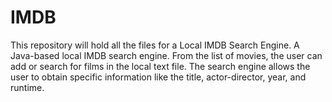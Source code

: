 # IMDB
This repository will hold all the files for a Local IMDB Search Engine. 
A Java-based local IMDB search engine. From the list of movies, the user can add or search for films in the local text file. The search engine allows the user to obtain specific information like the title, actor-director, year, and runtime.
